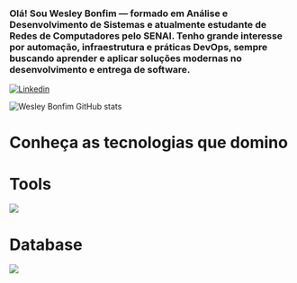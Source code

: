 

### Olá! Sou Wesley Bonfim — formado em Análise e Desenvolvimento de Sistemas e atualmente estudante de Redes de Computadores pelo SENAI. Tenho grande interesse por automação, infraestrutura e práticas DevOps, sempre buscando aprender e aplicar soluções modernas no desenvolvimento e entrega de software.

[![Linkedin](https://img.shields.io/badge/LinkedIn-0077B5?style=for-the-badge&logo=linkedin&logoColor=white)](https://www.linkedin.com/in/wesley-bonfim-07095614b/)

![Wesley Bonfim GitHub stats](https://github-readme-stats.vercel.app/api?username=wesbonf&show_icons=true&theme=radical)

# Conheça as tecnologias que domino




# Tools

<img align="Git" src="https://img.shields.io/badge/GIT-E44C30?style=for-the-badge&logo=git&logoColor=white"/> 



# Database

<img align="Mysql" src="https://img.shields.io/badge/MySQL-00000F?style=for-the-badge&logo=mysql&logoColor=white"/> 


</div>
